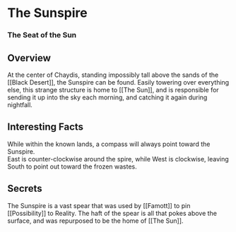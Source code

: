 # The Sunspire
### The Seat of the Sun

## Overview

At the center of Chaydis, standing impossibly tall above the sands of the [[Black Desert]], the Sunspire can be found.
Easily towering over everything else, this strange structure is home to [[The Sun]], and is responsible for sending it up into the sky each morning, and catching it again during nightfall.

## Interesting Facts

While within the known lands, a compass will always point toward the Sunspire.  
East is counter-clockwise around the spire, while West is clockwise, leaving South to point out toward the frozen wastes.

## Secrets

The Sunspire is a vast spear that was used by [[Famott]] to pin [[Possibility]] to Reality.
The haft of the spear is all that pokes above the surface, and was repurposed to be the home of [[The Sun]].